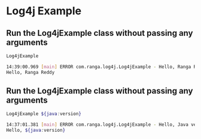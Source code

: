 # Log4j Example

## Run the Log4jExample class without passing any arguments 

```sh
Log4jExample
```

```sh
14:39:00.969 [main] ERROR com.ranga.log4j.Log4jExample - Hello, Ranga Reddy
Hello, Ranga Reddy
```

## Run the Log4jExample class without passing any arguments

```sh
Log4jExample ${java:version}
```

```sh
14:37:01.381 [main] ERROR com.ranga.log4j.Log4jExample - Hello, Java version 1.8.0_282
Hello, ${java:version}
 ```